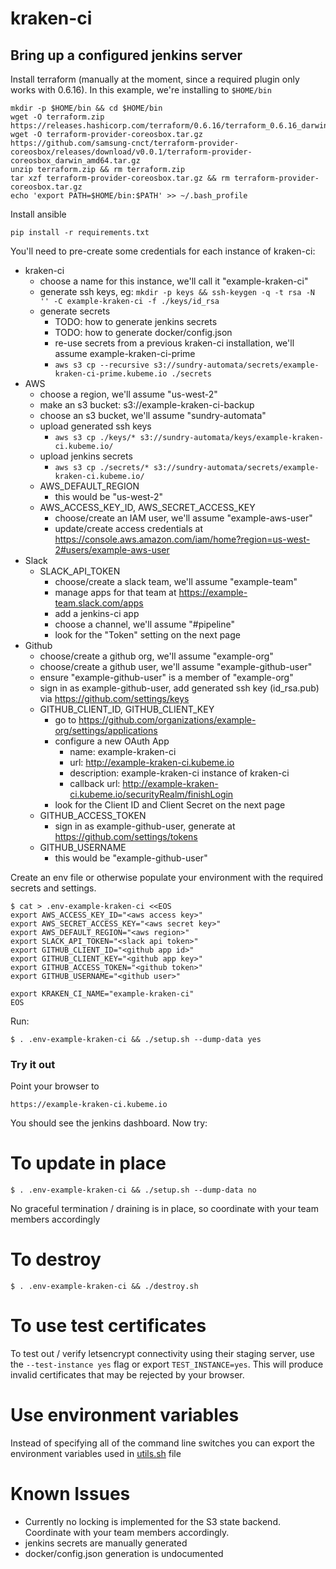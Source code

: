 # kraken-ci

## Bring up a configured jenkins server

Install terraform (manually at the moment, since a required plugin only works with 0.6.16).  In this example, we're installing to `$HOME/bin`

    mkdir -p $HOME/bin && cd $HOME/bin
    wget -O terraform.zip https://releases.hashicorp.com/terraform/0.6.16/terraform_0.6.16_darwin_amd64.zip
    wget -O terraform-provider-coreosbox.tar.gz https://github.com/samsung-cnct/terraform-provider-coreosbox/releases/download/v0.0.1/terraform-provider-coreosbox_darwin_amd64.tar.gz
    unzip terraform.zip && rm terraform.zip
    tar xzf terraform-provider-coreosbox.tar.gz && rm terraform-provider-coreosbox.tar.gz
    echo 'export PATH=$HOME/bin:$PATH' >> ~/.bash_profile

Install ansible

    pip install -r requirements.txt

You'll need to pre-create some credentials for each instance of kraken-ci:

- kraken-ci
    - choose a name for this instance, we'll call it "example-kraken-ci"
    - generate ssh keys, eg: `mkdir -p keys && ssh-keygen -q -t rsa -N '' -C example-kraken-ci -f ./keys/id_rsa`
    - generate secrets
        - TODO: how to generate jenkins secrets
        - TODO: how to generate docker/config.json
        - re-use secrets from a previous kraken-ci installation, we'll assume example-kraken-ci-prime
        - `aws s3 cp --recursive s3://sundry-automata/secrets/example-kraken-ci-prime.kubeme.io ./secrets`
- AWS
    - choose a region, we'll assume "us-west-2"
    - make an s3 bucket: s3://example-kraken-ci-backup
    - choose an s3 bucket, we'll assume "sundry-automata"
    - upload generated ssh keys
        - `aws s3 cp ./keys/* s3://sundry-automata/keys/example-kraken-ci.kubeme.io/`
    - upload jenkins secrets
        - `aws s3 cp ./secrets/* s3://sundry-automata/secrets/example-kraken-ci.kubeme.io/`
    - AWS_DEFAULT_REGION
        - this would be "us-west-2"
    - AWS_ACCESS_KEY_ID, AWS_SECRET_ACCESS_KEY
        - choose/create an IAM user, we'll assume "example-aws-user"
        - update/create access credentials at https://console.aws.amazon.com/iam/home?region=us-west-2#users/example-aws-user
- Slack
    - SLACK_API_TOKEN
        - choose/create a slack team, we'll assume "example-team"
        - manage apps for that team at https://example-team.slack.com/apps
        - add a jenkins-ci app
        - choose a channel, we'll assume "#pipeline"
        - look for the "Token" setting on the next page
- Github
    - choose/create a github org, we'll assume "example-org"
    - choose/create a github user, we'll assume "example-github-user"
    - ensure "example-github-user" is a member of "example-org"
    - sign in as example-github-user, add generated ssh key (id_rsa.pub) via https://github.com/settings/keys
    - GITHUB_CLIENT_ID, GITHUB_CLIENT_KEY
        - go to https://github.com/organizations/example-org/settings/applications
        - configure a new OAuth App
            - name: example-kraken-ci
            - url: http://example-kraken-ci.kubeme.io
            - description: example-kraken-ci instance of kraken-ci
            - callback url: http://example-kraken-ci.kubeme.io/securityRealm/finishLogin
        - look for the Client ID and Client Secret on the next page
    - GITHUB_ACCESS_TOKEN
        - sign in as example-github-user, generate at https://github.com/settings/tokens
    - GITHUB_USERNAME
        - this would be "example-github-user"

Create an env file or otherwise populate your environment with the required secrets and settings.

    $ cat > .env-example-kraken-ci <<EOS
    export AWS_ACCESS_KEY_ID="<aws access key>"
    export AWS_SECRET_ACCESS_KEY="<aws secret key>"
    export AWS_DEFAULT_REGION="<aws region>"
    export SLACK_API_TOKEN="<slack api token>"
    export GITHUB_CLIENT_ID="<github app id>"
    export GITHUB_CLIENT_KEY="<github app key>"
    export GITHUB_ACCESS_TOKEN="<github token>"
    export GITHUB_USERNAME="<github user>"

    export KRAKEN_CI_NAME="example-kraken-ci"
    EOS

Run:

    $ . .env-example-kraken-ci && ./setup.sh --dump-data yes

### Try it out

Point your browser to

    https://example-kraken-ci.kubeme.io

You should see the jenkins dashboard. Now try:


# To update in place

    $ . .env-example-kraken-ci && ./setup.sh --dump-data no

No graceful termination / draining is in place, so coordinate with your team members accordingly

# To destroy

    $ . .env-example-kraken-ci && ./destroy.sh

# To use test certificates

To test out / verify letsencrypt connectivity using their staging server, use the `--test-instance yes` flag or export `TEST_INSTANCE=yes`.  This will produce invalid certificates that may be rejected by your browser.

# Use environment variables

Instead of specifying all of the command line switches you can export the environment variables used in [utils.sh](utils.sh) file

# Known Issues

- Currently no locking is implemented for the S3 state backend. Coordinate with your team members accordingly.
- jenkins secrets are manually generated
- docker/config.json generation is undocumented
